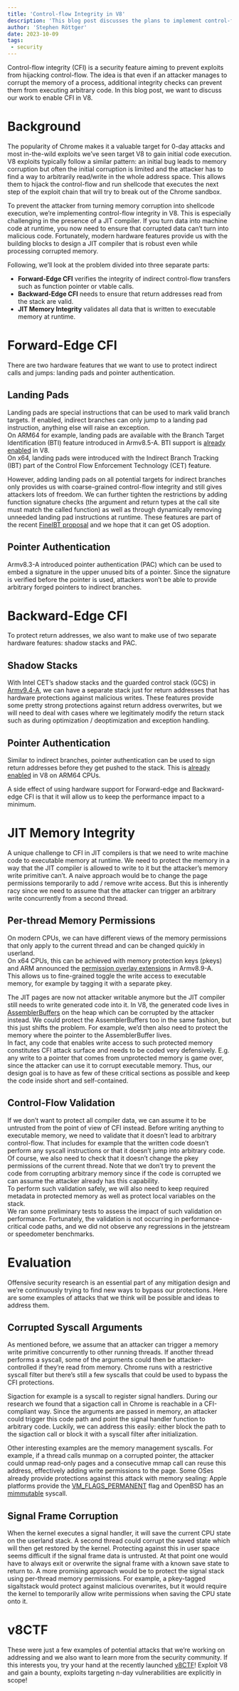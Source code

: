 ```yaml
---
title: 'Control-flow Integrity in V8'
description: 'This blog post discusses the plans to implement control-flow integrity in V8.'
author: 'Stephen Röttger'
date: 2023-10-09
tags:
 - security
---
```

Control-flow integrity (CFI) is a security feature aiming to prevent exploits from hijacking control-flow. The idea is that even if an attacker manages to corrupt the memory of a process, additional integrity checks can prevent them from executing arbitrary code. In this blog post, we want to discuss our work to enable CFI in V8.

# Background
The popularity of Chrome makes it a valuable target for 0-day attacks and most in-the-wild exploits we’ve seen target V8 to gain initial code execution. V8 exploits typically follow a similar pattern: an initial bug leads to memory corruption but often the initial corruption is limited and the attacker has to find a way to arbitrarily read/write in the whole address space. This allows them to hijack the control-flow and run shellcode that executes the next step of the exploit chain that will try to break out of the Chrome sandbox.


To prevent the attacker from turning memory corruption into shellcode execution, we’re implementing control-flow integrity in V8. This is especially challenging in the presence of a JIT compiler. If you turn data into machine code at runtime, you now need to ensure that corrupted data can’t turn into malicious code. Fortunately, modern hardware features provide us with the building blocks to design a JIT compiler that is robust even while processing corrupted memory.


Following, we’ll look at the problem divided into three separate parts:
* **Forward-Edge CFI** verifies the integrity of indirect control-flow transfers such as function pointer or vtable calls.
* **Backward-Edge CFI** needs to ensure that return addresses read from the stack are valid.
* **JIT Memory Integrity** validates all data that is written to executable memory at runtime.

# Forward-Edge CFI
There are two hardware features that we want to use to protect indirect calls and jumps: landing pads and pointer authentication.


## Landing Pads
Landing pads are special instructions that can be used to mark valid branch targets. If enabled, indirect branches can only jump to a landing pad instruction, anything else will raise an exception.  
On ARM64 for example, landing pads are available with the Branch Target Identification (BTI) feature introduced in Armv8.5-A. BTI support is [already enabled](https://bugs.chromium.org/p/chromium/issues/detail?id=1145581) in V8.  
On x64, landing pads were introduced with the Indirect Branch Tracking (IBT) part of the Control Flow Enforcement Technology (CET) feature.


However, adding landing pads on all potential targets for indirect branches only provides us with coarse-grained control-flow integrity and still gives attackers lots of freedom. We can further tighten the restrictions by adding function signature checks (the argument and return types at the call site must match the called function) as well as through dynamically removing unneeded landing pad instructions at runtime.
These features are part of the recent [FineIBT proposal](https://arxiv.org/abs/2303.16353) and we hope that it can get OS adoption.

## Pointer Authentication
Armv8.3-A introduced pointer authentication (PAC) which can be used to embed a signature in the upper unused bits of a pointer. Since the signature is verified before the pointer is used, attackers won’t be able to provide arbitrary forged pointers to indirect branches.

# Backward-Edge CFI
To protect return addresses, we also want to make use of two separate hardware features: shadow stacks and PAC.

## Shadow Stacks
With Intel CET’s shadow stacks and the guarded control stack (GCS) in [Armv9.4-A](https://community.arm.com/arm-community-blogs/b/architectures-and-processors-blog/posts/arm-a-profile-architecture-2022), we can have a separate stack just for return addresses that has hardware protections against malicious writes. These features provide some pretty strong protections against return address overwrites, but we will need to deal with cases where we legitimately modify the return stack such as during optimization / deoptimization and exception handling.

## Pointer Authentication
Similar to indirect branches, pointer authentication can be used to sign return addresses before they get pushed to the stack. This is [already enabled](https://bugs.chromium.org/p/chromium/issues/detail?id=919548) in V8 on ARM64 CPUs.


A side effect of using hardware support for Forward-edge and Backward-edge CFI is that it will allow us to keep the performance impact to a minimum.

# JIT Memory Integrity
A unique challenge to CFI in JIT compilers is that we need to write machine code to executable memory at runtime. We need to protect the memory in a way that the JIT compiler is allowed to write to it but the attacker’s memory write primitive can’t. A naive approach would be to change the page permissions temporarily to add / remove write access. But this is inherently racy since we need to assume that the attacker can trigger an arbitrary write concurrently from a second thread.


## Per-thread Memory Permissions
On modern CPUs, we can have different views of the memory permissions that only apply to the current thread and can be changed quickly in userland.  
On x64 CPUs, this can be achieved with memory protection keys (pkeys) and ARM announced the [permission overlay extensions](https://community.arm.com/arm-community-blogs/b/architectures-and-processors-blog/posts/arm-a-profile-architecture-2022) in Armv8.9-A.  
This allows us to fine-grained toggle the write access to executable memory, for example by tagging it with a separate pkey.


The JIT pages are now not attacker writable anymore but the JIT compiler still needs to write generated code into it. In V8, the generated code lives in [AssemblerBuffers](https://source.chromium.org/chromium/chromium/src/+/main:v8/src/codegen/assembler.h;l=255;drc=064b9a7903b793734b6c03a86ee53a2dc85f0f80) on the heap which can be corrupted by the attacker instead. We could protect the AssemblerBuffers too in the same fashion, but this just shifts the problem. For example, we’d then also need to protect the memory where the pointer to the AssemblerBuffer lives.  
In fact, any code that enables write access to such protected memory constitutes CFI attack surface and needs to be coded very defensively. E.g. any write to a pointer that comes from unprotected memory is game over, since the attacker can use it to corrupt executable memory. Thus, our design goal is to have as few of these critical sections as possible and keep the code inside short and self-contained.

## Control-Flow Validation
If we don’t want to protect all compiler data, we can assume it to be untrusted from the point of view of CFI instead. Before writing anything to executable memory, we need to validate that it doesn’t lead to arbitrary control-flow. That includes for example that the written code doesn’t perform any syscall instructions or that it doesn’t jump into arbitrary code. Of course, we also need to check that it doesn’t change the pkey permissions of the current thread. Note that we don’t try to prevent the code from corrupting arbitrary memory since if the code is corrupted we can assume the attacker already has this capability.  
To perform such validation safely, we will also need to keep required metadata in protected memory as well as protect local variables on the stack.  
We ran some preliminary tests to assess the impact of such validation on performance. Fortunately, the validation is not occurring in performance-critical code paths, and we did not observe any regressions in the jetstream or speedometer benchmarks.

# Evaluation
Offensive security research is an essential part of any mitigation design and we’re continuously trying to find new ways to bypass our protections. Here are some examples of attacks that we think will be possible and ideas to address them.

## Corrupted Syscall Arguments
As mentioned before, we assume that an attacker can trigger a memory write primitive concurrently to other running threads. If another thread performs a syscall, some of the arguments could then be attacker-controlled if they’re read from memory. Chrome runs with a restrictive syscall filter but there’s still a few syscalls that could be used to bypass the CFI protections.


Sigaction for example is a syscall to register signal handlers. During our research we found that a sigaction call in Chrome is reachable in a CFI-compliant way. Since the arguments are passed in memory, an attacker could trigger this code path and point the signal handler function to arbitrary code. Luckily, we can address this easily: either block the path to the sigaction call or block it with a syscall filter after initialization.


Other interesting examples are the memory management syscalls. For example, if a thread calls munmap on a corrupted pointer, the attacker could unmap read-only pages and a consecutive mmap call can reuse this address, effectively adding write permissions to the page.
Some OSes already provide protections against this attack with memory sealing: Apple platforms provide the [VM\_FLAGS\_PERMANENT](https://github.com/apple-oss-distributions/xnu/blob/1031c584a5e37aff177559b9f69dbd3c8c3fd30a/osfmk/mach/vm_statistics.h#L274) flag and OpenBSD has an [mimmutable](https://man.openbsd.org/mimmutable.2) syscall.

## Signal Frame Corruption
When the kernel executes a signal handler, it will save the current CPU state on the userland stack. A second thread could corrupt the saved state which will then get restored by the kernel.
Protecting against this in user space seems difficult if the signal frame data is untrusted. At that point one would have to always exit or overwrite the signal frame with a known save state to return to.
A more promising approach would be to protect the signal stack using per-thread memory permissions. For example, a pkey-tagged sigaltstack would protect against malicious overwrites, but it would require the kernel to temporarily allow write permissions when saving the CPU state onto it.

# v8CTF
These were just a few examples of potential attacks that we’re working on addressing and we also want to learn more from the security community. If this interests you, try your hand at the recently launched [v8CTF](https://security.googleblog.com/2023/10/expanding-our-exploit-reward-program-to.html)! Exploit V8 and gain a bounty, exploits targeting n-day vulnerabilities are explicitly in scope!
